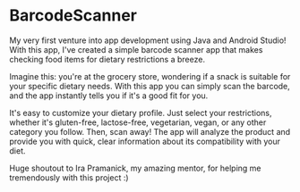 # BarcodeScanner
My very first venture into app development using Java and Android Studio! With this app, I've created a simple barcode scanner app that makes checking food items for dietary restrictions a breeze.

Imagine this: you're at the grocery store, wondering if a snack is suitable for your specific dietary needs. With this app you can simply scan the barcode, and the app instantly tells you if it's a good fit for you.

It's easy to customize your dietary profile. Just select your restrictions, whether it's gluten-free, lactose-free, vegetarian, vegan, or any other category you follow. Then, scan away! The app will analyze the product and provide you with quick, clear information about its compatibility with your diet.


Huge shoutout to Ira Pramanick, my amazing mentor, for helping me tremendously with this project :)

